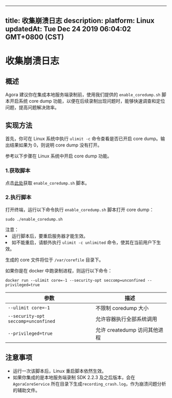
---
title: 收集崩溃日志
description: 
platform: Linux
updatedAt: Tue Dec 24 2019 06:04:02 GMT+0800 (CST)
---
# 收集崩溃日志
## 概述

Agora 建议你在集成本地服务端录制前，使用我们提供的 `enable_coredump.sh` 脚本开启系统 core dump 功能，以便在后续录制出现问题时，能够快速调查和定位问题，提高问题解决效率。

## 实现方法

首先，你可在 Linux 系统中执行 `ulimit -c` 命令查看是否已开启 core dump。输出结果如果为 0，则说明 core dump 没有打开。

参考以下步骤在 Linux 系统中开启 core dump 功能。

### 1.获取脚本

点击[此处](https://download.agora.io/serversdk/tools/enable_coredump.sh )获取 `enable_coredump.sh` 脚本。

### 2.执行脚本

打开终端，运行以下命令执行 `enable_coredump.sh` 脚本打开 core dump：

~~~
sudo ./enable_coredump.sh
~~~

<div class="alert note">注意：<li>运行脚本后，要重启服务器才能生效。<li>如不能重启，请额外执行 <code>ulimit -c unlimited</code> 命令，使其在当前用户下生效。</li></li></div>

生成的 core 文件将位于 `/var/corefile` 目录下。

如果你是在 docker 中跑录制进程，则运行以下命令：

~~~
docker run --ulimit core=-1 --security-opt seccomp=unconfined --privileged=true
~~~

| 参数                              | 描述                         |
|-----------------------------------|------------------------------|
| `--ulimit core=-1`                  | 不限制 coredump 大小         |
| `--security-opt seccomp=unconfined` | 允许容器执行全部系统调用     |
| `--privileged=true`                 | 允许 createdump 访问其他进程 |

## 注意事项

- 运行一次该脚本后，Linux 重启脚本依然生效。
- 如果你集成的是本地服务端录制 SDK 2.2.3 及之后版本，会在 `AgoraCoreService` 所在目录下生成`recording_crash.log`，作为崩溃问题分析的辅助文件。
